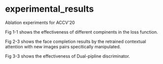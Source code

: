 # experimental_results
Ablation experiments for ACCV'20

Fig 1-1 shows the effectiveness of different compinents in the loss function.

Fig 2-3 shows the face completion results by the retrained contextual attention with new images pairs specitically manipulated.

Fig 3-3 shows the effectiveness of Dual-pipline discriminator.

